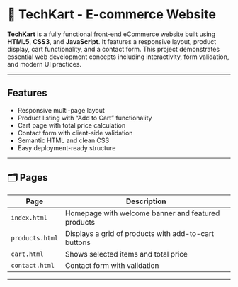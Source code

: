# 🛒 TechKart - E-commerce Website

**TechKart** is a fully functional front-end eCommerce website built using **HTML5**, **CSS3**, and **JavaScript**. It features a responsive layout, product display, cart functionality, and a contact form. This project demonstrates essential web development concepts including interactivity, form validation, and modern UI practices.

---

##  Features

-  Responsive multi-page layout
-  Product listing with “Add to Cart” functionality
-  Cart page with total price calculation
-  Contact form with client-side validation
-  Semantic HTML and clean CSS
-  Easy deployment-ready structure

---

## 🗂 Pages

| Page         | Description                                |
|--------------|--------------------------------------------|
| `index.html` | Homepage with welcome banner and featured products |
| `products.html` | Displays a grid of products with add-to-cart buttons |
| `cart.html`  | Shows selected items and total price       |
| `contact.html` | Contact form with validation             |

---



